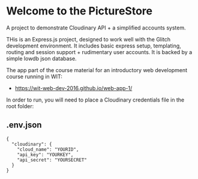 Welcome to the PictureStore
===========================

A project to demonstrate Cloudinary API + a simplified accounts system.

THis is an Express.js project, designed to work well with the Glitch development environment. It includes basic express setup, templating, routing and session support + rudimentary user accounts. It is backed by a simple lowdb json database.

The app part of the course material for an introductory web development course running in WIT:

- <https://wit-web-dev-2016.github.io/web-app-1/>

In order to run, you will need to place a Cloudinary credentials file in the root folder:

## .env.json

~~~
{
  "cloudinary": {
    "cloud_name": "YOURID",
    "api_key": "YOURKEY",
    "api_secret": "YOURSECRET"
  }
}
~~~